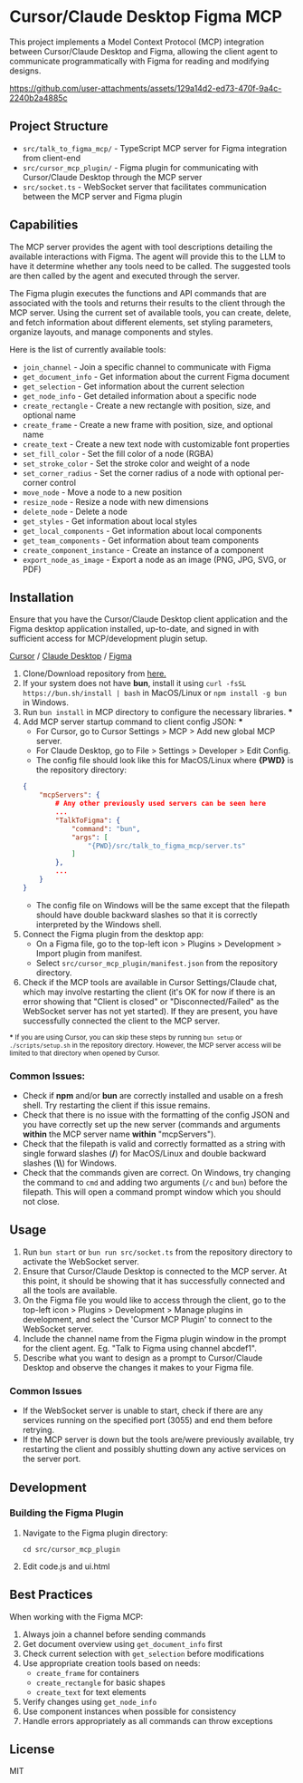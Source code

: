 # Cursor/Claude Desktop Figma MCP

This project implements a Model Context Protocol (MCP) integration between Cursor/Claude Desktop and Figma, allowing the client agent to communicate programmatically with Figma for reading and modifying designs.

https://github.com/user-attachments/assets/129a14d2-ed73-470f-9a4c-2240b2a4885c

## Project Structure

- `src/talk_to_figma_mcp/` - TypeScript MCP server for Figma integration from client-end
- `src/cursor_mcp_plugin/` - Figma plugin for communicating with Cursor/Claude Desktop through the MCP server
- `src/socket.ts` - WebSocket server that facilitates communication between the MCP server and Figma plugin

## Capabilities

The MCP server provides the agent with tool descriptions detailing the available interactions with Figma. The agent will provide this to the LLM to have it determine whether any tools need to be called. The suggested tools are then called by the agent and executed through the server.

The Figma plugin executes the functions and API commands that are associated with the tools and returns their results to the client through the MCP server. Using the current set of available tools, you can create, delete, and fetch information about different elements, set styling parameters, organize layouts, and manage components and styles.

Here is the list of currently available tools: 

- `join_channel` - Join a specific channel to communicate with Figma
- `get_document_info` - Get information about the current Figma document
- `get_selection` - Get information about the current selection
- `get_node_info` - Get detailed information about a specific node
- `create_rectangle` - Create a new rectangle with position, size, and optional name
- `create_frame` - Create a new frame with position, size, and optional name
- `create_text` - Create a new text node with customizable font properties
- `set_fill_color` - Set the fill color of a node (RGBA)
- `set_stroke_color` - Set the stroke color and weight of a node
- `set_corner_radius` - Set the corner radius of a node with optional per-corner control
- `move_node` - Move a node to a new position
- `resize_node` - Resize a node with new dimensions
- `delete_node` - Delete a node
- `get_styles` - Get information about local styles
- `get_local_components` - Get information about local components
- `get_team_components` - Get information about team components
- `create_component_instance` - Create an instance of a component
- `export_node_as_image` - Export a node as an image (PNG, JPG, SVG, or PDF)

## Installation

Ensure that you have the Cursor/Claude Desktop client application and the Figma desktop application installed, up-to-date, and signed in with sufficient access for MCP/development plugin setup.

[Cursor](https://github.com/oslook/cursor-ai-downloads) / [Claude Desktop](https://claude.ai/download) / [Figma](https://www.figma.com/downloads/)

1. Clone/Download repository from [here.](https://github.com/Codenatives-MCP/claude-talk-to-figma-mcp)
2. If your system does not have **bun**, install it using `curl -fsSL https://bun.sh/install | bash` in MacOS/Linux or `npm install -g bun` in Windows.
3. Run `bun install` in MCP directory to configure the necessary libraries. **\***
4. Add MCP server startup command to client config JSON: **\***
    - For Cursor, go to Cursor Settings > MCP > Add new global MCP server.
    - For Claude Desktop, go to File > Settings > Developer > Edit Config.
    - The config file should look like this for MacOS/Linux where **{PWD}** is the repository directory:
    ```json
    {
        "mcpServers": {
            # Any other previously used servers can be seen here
            ...
            "TalkToFigma": {
                "command": "bun",
                "args": [
                    "{PWD}/src/talk_to_figma_mcp/server.ts"
                ]
            },
            ...
        }
    }
    ```
    - The config file on Windows will be the same except that the filepath should have double backward slashes so that it is correctly interpreted by the Windows shell.
5. Connect the Figma plugin from the desktop app:
    - On a Figma file, go to the top-left icon > Plugins > Development > Import plugin from manifest.
    - Select `src/cursor_mcp_plugin/manifest.json` from the repository directory.
6. Check if the MCP tools are available in Cursor Settings/Claude chat, which may involve restarting the client (it's OK for now if there is an error showing that "Client is closed" or "Disconnected/Failed" as the WebSocket server has not yet started). If they are present, you have successfully connected the client to the MCP server.

<small>**\*** If you are using Cursor, you can skip these steps by running `bun setup` or `./scripts/setup.sh` in the repository directory. However, the MCP server access will be limited to that directory when opened by Cursor.</small> 

### Common Issues:
- Check if **npm** and/or **bun** are correctly installed and usable on a fresh shell. Try restarting the client if this issue remains.
- Check that there is no issue with the formatting of the config JSON and you have correctly set up the new server (commands and arguments **within** the MCP server name **within** "mcpServers").
- Check that the filepath is valid and correctly formatted as a string with single forward slashes (**/**) for MacOS/Linux and double backward slashes (**\\\\**) for Windows.
- Check that the commands given are correct. On Windows, try changing the command to ```cmd``` and adding two arguments (```/c``` and ```bun```) before the filepath. This will open a command prompt window which you should not close.

## Usage

1. Run ```bun start``` or ```bun run src/socket.ts``` from the repository directory to activate the WebSocket server.
2. Ensure that Cursor/Claude Desktop is connected to the MCP server. At this point, it should be showing that it has successfully connected and all the tools are available.
3. On the Figma file you would like to access through the client, go to the top-left icon > Plugins > Development > Manage plugins in development, and select the 'Cursor MCP Plugin' to connect to the WebSocket server.
4.  Include the channel name from the Figma plugin window in the prompt for the client agent. Eg. "Talk to Figma using channel abcdef1".
5. Describe what you want to design as a prompt to Cursor/Claude Desktop and observe the changes it makes to your Figma file.

### Common Issues

- If the WebSocket server is unable to start, check if there are any services running on the specified port (3055) and end them before retrying.
- If the MCP server is down but the tools are/were previously available, try restarting the client and possibly shutting down any active services on the server port.

## Development

### Building the Figma Plugin

1. Navigate to the Figma plugin directory:

   ```
   cd src/cursor_mcp_plugin
   ```

2. Edit code.js and ui.html

## Best Practices

When working with the Figma MCP:

1. Always join a channel before sending commands
2. Get document overview using `get_document_info` first
3. Check current selection with `get_selection` before modifications
4. Use appropriate creation tools based on needs:
   - `create_frame` for containers
   - `create_rectangle` for basic shapes
   - `create_text` for text elements
5. Verify changes using `get_node_info`
6. Use component instances when possible for consistency
7. Handle errors appropriately as all commands can throw exceptions

## License

MIT

